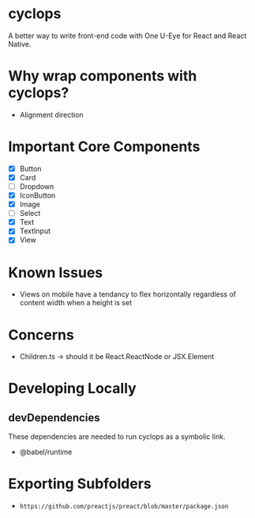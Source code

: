 # cyclops

A better way to write front-end code with One U-Eye for React and React Native.

# Why wrap components with cyclops?

-   Alignment direction

# Important Core Components

-   [x] Button
-   [x] Card
-   [ ] Dropdown
-   [x] IconButton
-   [x] Image
-   [ ] Select
-   [x] Text
-   [x] TextInput
-   [x] View

# Known Issues

-   Views on mobile have a tendancy to flex horizontally regardless of content width when a height is set

# Concerns

-   Children.ts -> should it be React.ReactNode or JSX.Element

# Developing Locally

## devDependencies

These dependencies are needed to run cyclops as a symbolic link.

-   @babel/runtime

# Exporting Subfolders

-   `https://github.com/preactjs/preact/blob/master/package.json`

